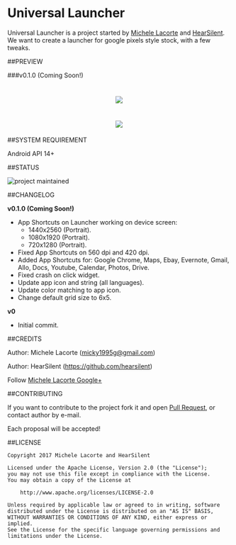 # Universal Launcher

Universal Launcher is a project started by [Michele Lacorte](https://github.com/michelelacorte) and [HearSilent](https://github.com/hearsilent).
We want to create a launcher for google pixels style stock, with a few tweaks.

##PREVIEW

###v0.1.0 (Coming Soon!)

<h1 align="center"><img src="https://s7.postimg.org/6z20p8xor/Screenshot_2017_02_26_20_28_47_framed.png"/></h1>

<h1 align="center"><img src="http://i.giphy.com/xUA7b9CtmYCVuAsPT2.gif"/></h1>

##SYSTEM REQUIREMENT

Android API 14+

##STATUS

![project maintained](https://img.shields.io/badge/Project-Maintained-green.svg)

##CHANGELOG

**v0.1.0 (Coming Soon!)**
* App Shortcuts on Launcher working on device screen:
    * 1440x2560 (Portrait).
    * 1080x1920 (Portrait).
    * 720x1280 (Portrait).
* Fixed App Shortcuts on 560 dpi and 420 dpi.
* Added App Shortcuts for: Google Chrome, Maps, Ebay, Evernote, Gmail, Allo, Docs, Youtube, Calendar, Photos, Drive.
* Fixed crash on click widget.
* Update app icon and string (all languages).
* Update color matching to app icon.
* Change default grid size to 6x5.

**v0**
* Initial commit.


##CREDITS

Author: Michele Lacorte (micky1995g@gmail.com)

Author: HearSilent (https://github.com/hearsilent)

Follow [Michele Lacorte Google+](https://plus.google.com/u/0/collection/McidZB)

##CONTRIBUTING

If you want to contribute to the project fork it and open [Pull Request](https://github.com/michelelacorte/UniversalLauncher/pulls), or contact author by e-mail.

Each proposal will be accepted!

##LICENSE

```
Copyright 2017 Michele Lacorte and HearSilent

Licensed under the Apache License, Version 2.0 (the "License");
you may not use this file except in compliance with the License.
You may obtain a copy of the License at

    http://www.apache.org/licenses/LICENSE-2.0

Unless required by applicable law or agreed to in writing, software
distributed under the License is distributed on an "AS IS" BASIS,
WITHOUT WARRANTIES OR CONDITIONS OF ANY KIND, either express or implied.
See the License for the specific language governing permissions and
limitations under the License.
```
